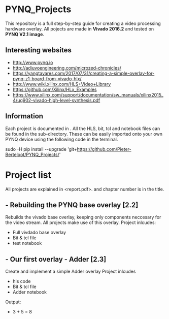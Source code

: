 # PYNQ_Projects

This repository is a full step-by-step guide for creating a video processing hardware overlay. All pojects are made in **Vivado 2016.2** and tested on **PYNQ V2.1 image**.

## Interesting websites
- http://www.pynq.io
- http://adiuvoengineering.com/microzed-chronicles/
- https://yangtavares.com/2017/07/31/creating-a-simple-overlay-for-pynq-z1-board-from-vivado-hlx/
- http://www.wiki.xilinx.com/HLS+Video+Library
- https://github.com/Xilinx/HLx_Examples
- https://www.xilinx.com/support/documentation/sw_manuals/xilinx2015_4/ug902-vivado-high-level-synthesis.pdf

## Information
Each project is documented in <een pdf met report hier>. All the HLS, bit, tcl and notebook files can be found in the sub-directory.
These can be easily imported onto your own PYNQ device using the following code in the terminal.

sudo -H pip install --upgrade 'git+https://github.com/Pieter-Berteloot/PYNQ_Projects/<project>'

# Project list
All projects are explained in <report.pdf>. and chapter number is in the title. 


## - Rebuilding the PYNQ base overlay [2.2]
Rebuilds the vivado base overlay, keeping only components neccesary for the video stream. All projects make use of this overlay.
Project inlcudes:
- Full vivdado base overlay
- Bit & tcl file
- test notebook


## - Our first overlay - Adder [2.3]
Create and implement a simple Adder overlay
Project inlcudes
- hls code
- Bit & tcl file
- Adder notebook

Output:
- 3 + 5 = 8
